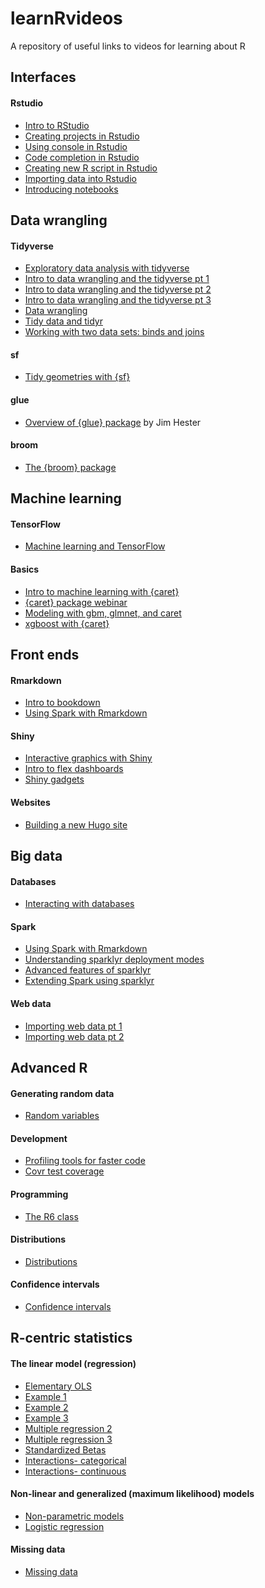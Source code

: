 learnRvideos
================

A repository of useful links to videos for learning about
R

<!---------------------------------------------------------------------------->

<!-------------------------------- GUIS -------------------------------------->

<!---------------------------------------------------------------------------->

## Interfaces

#### Rstudio

  - [Intro to RStudio](https://www.youtube.com/watch?v=8BAb0irAK2U)
  - [Creating projects in
    Rstudio](https://www.youtube.com/watch?v=etkSsF6r2iU)
  - [Using console in
    Rstudio](https://www.youtube.com/watch?v=2hg1Qg7uLwU)
  - [Code completion in
    Rstudio](https://www.youtube.com/watch?v=pGOF4gTyeXA)
  - [Creating new R script in
    Rstudio](https://www.youtube.com/watch?v=rWHV2VlQo2w)
  - [Importing data into
    Rstudio](https://www.youtube.com/watch?v=H17CciuBp-E)
  - [Introducing
notebooks](https://www.youtube.com/watch?v=w9GN7BqDfiE)

<!---------------------------------------------------------------------------->

<!---------------------------- DATA WRANGLING -------------------------------->

<!---------------------------------------------------------------------------->

## Data wrangling

#### Tidyverse

  - [Exploratory data analysis with
    tidyverse](https://www.youtube.com/watch?v=yYncj2FUO20)
  - [Intro to data wrangling and the tidyverse
    pt 1](https://www.youtube.com/watch?v=jOd65mR1zfw)
  - [Intro to data wrangling and the tidyverse
    pt 2](https://www.youtube.com/watch?v=1ELALQlO-yM)
  - [Intro to data wrangling and the tidyverse
    pt 3](https://www.youtube.com/watch?v=Zc_ufg4uW4U)
  - [Data wrangling](https://www.youtube.com/watch?v=y9KJmUGc8SE)
  - [Tidy data and tidyr](https://www.youtube.com/watch?v=1ELALQlO-yM)
  - [Working with two data sets: binds and
    joins](https://www.youtube.com/watch?v=AuBgYDCg1Cg)

#### sf

  - [Tidy geometries with
    {sf}](https://www.youtube.com/watch?v=sj1hXwbCfoc)

#### glue

  - [Overview of {glue}
    package](https://www.youtube.com/watch?v=vX8iWTBfGgg) by Jim Hester

#### broom

  - [The {broom}
package](https://www.youtube.com/watch?v=eM3Ha0kTAz4)

<!---------------------------------------------------------------------------->

<!-------------------------- MACHINE LEARNING -------------------------------->

<!---------------------------------------------------------------------------->

## Machine learning

#### TensorFlow

  - [Machine learning and
    TensorFlow](https://www.youtube.com/watch?v=atiYXm7JZv0)

#### Basics

  - [Intro to machine learning with
    {caret}](https://www.youtube.com/watch?v=z8PRU46I3NY)
  - [{caret} package
    webinar](https://www.youtube.com/watch?v=7Jbb2ItbTC4)
  - [Modeling with gbm, glmnet, and
    caret](https://www.youtube.com/watch?v=-nai4NBx5zI)
  - [xgboost with
{caret}](https://www.youtube.com/watch?v=GuOw4W_A8VE)

<!---------------------------------------------------------------------------->

<!------------------------------ FRONT ENDS ---------------------------------->

<!---------------------------------------------------------------------------->

## Front ends

#### Rmarkdown

  - [Intro to bookdown](https://www.youtube.com/watch?v=dVqVscgwSpw)
  - [Using Spark with
    Rmarkdown](https://www.youtube.com/watch?v=GtVwHNxXVgQ)

#### Shiny

  - [Interactive graphics with
    Shiny](https://www.youtube.com/watch?v=1bCfympGLo8)
  - [Intro to flex
    dashboards](https://www.youtube.com/watch?v=O3CgrEwTg1k)
  - [Shiny gadgets](https://www.youtube.com/watch?v=ZMrJFKA-7RQ)

#### Websites

  - [Building a new Hugo
    site](https://www.youtube.com/watch?v=D4voy39ewb0)

<!---------------------------------------------------------------------------->

<!------------------------------ BIG DATA ------------------------------------>

<!---------------------------------------------------------------------------->

## Big data

#### Databases

  - [Interacting with
    databases](https://www.youtube.com/watch?v=ywXZp7guvRE)

#### Spark

  - [Using Spark with
    Rmarkdown](https://www.youtube.com/watch?v=GtVwHNxXVgQ)
  - [Understanding sparklyr deployment
    modes](https://www.youtube.com/watch?v=NW5OPTKSkGY)
  - [Advanced features of
    sparklyr](https://www.youtube.com/watch?v=0KG0UCdleck)
  - [Extending Spark using
    sparklyr](https://www.youtube.com/watch?v=KIdxEu-JvXo)

#### Web data

  - [Importing web data
    pt 1](https://www.youtube.com/watch?v=zc0ayq-c0OM)
  - [Importing web data
    pt 2](https://www.youtube.com/watch?v=tCE9LPOQ9vg)

<!---------------------------------------------------------------------------->

<!------------------------------ ADVANCED R ---------------------------------->

<!---------------------------------------------------------------------------->

## Advanced R

#### Generating random data

  - [Random
    variables](http://pj.freefaculty.org/guides/Rcourse/rRandomVariables/rRandomVariables-part_1.ogv)

#### Development

  - [Profiling tools for faster
    code](https://www.youtube.com/watch?v=LR8S2lrH_XM)
  - [Covr test coverage](https://www.youtube.com/watch?v=wP82XSFEiYs)

#### Programming

  - [The R6
    class](https://www.youtube.com/watch?v=3GEFd8rZQgY)

#### Distributions

  - [Distributions](http://pj.freefaculty.org/guides/stat/Distributions/DistributionOverview/DistributionReview-1-lecture-part1.ogv)

#### Confidence intervals

  - [Confidence
    intervals](http://pj.freefaculty.org/guides/stat/Inferential/ConfIntervals/ConfIntervals-lecture.ogv)

<!---------------------------------------------------------------------------->

<!------------------------------ STATISTICS ---------------------------------->

<!---------------------------------------------------------------------------->

## R-centric statistics

#### The linear model (regression)

  - [Elementary
    OLS](http://pj.freefaculty.org/guides/stat/Regression/ElementaryOLS/Regression-1-lecture.ogv)
  - [Example 1](http://pj.freefaculty.org/guides/stat/Regression/ElementaryOLS/Regression-Example-1.ogv)
  - [Example 2](http://pj.freefaculty.org/guides/stat/Regression/ElementaryOLS/Regression-Example-2.ogv)
  - [Example 3](http://pj.freefaculty.org/guides/stat/Regression/ElementaryOLS/Regression-Example-3.ogv)
  - [Multiple
    regression 2](http://pj.freefaculty.org/guides/stat/Regression/MultipleRegression/Regression-MultipleInputs-lecture-2.ogv)
  - [Multiple
    regression 3](http://pj.freefaculty.org/guides/stat/Regression/MultipleRegression/Regression-MultipleInputs-lecture-3.ogv)
  - [Standardized
    Betas](http://pj.freefaculty.org/guides/stat/Regression/StandardizedBeta/Standardized-1-lecture.ogv)
  - [Interactions-
    categorical](http://pj.freefaculty.org/guides/stat/Regression-Nonlinear/Interaction-Categorical/Interaction-Categorical-1-lecture.ogv)
  - [Interactions-
    continuous](http://pj.freefaculty.org/guides/stat/Regression-Nonlinear/Interaction-Continuous/Interaction-Continuous-1-lecture.ogv)

#### Non-linear and generalized (maximum likelihood) models

  - [Non-parametric
    models](http://pj.freefaculty.org/guides/stat/Regression-Nonlinear/Nonparametric-Loess-Splines/Nonparametric-1-lecture.ogv)
  - [Logistic
    regression](http://pj.freefaculty.org/guides/stat/Regression-Categorical/LogitProbit/LogitProbit-1-lecture.ogv)

#### Missing data

  - [Missing
    data](http://pj.freefaculty.org/guides/stat/MissingData/Missing-1-lecture.ogv)
